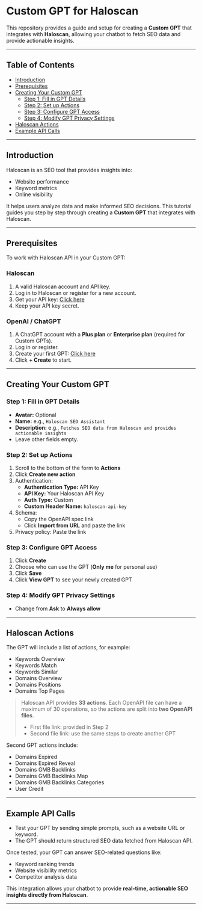 # Custom GPT for Haloscan

This repository provides a guide and setup for creating a **Custom GPT** that integrates with **Haloscan**, allowing your chatbot to fetch SEO data and provide actionable insights.

---

## Table of Contents

- [Introduction](#introduction)  
- [Prerequisites](#prerequisites)  
- [Creating Your Custom GPT](#creating-your-custom-gpt)  
  - [Step 1: Fill in GPT Details](#step-1-fill-in-gpt-details)  
  - [Step 2: Set up Actions](#step-2-set-up-actions)  
  - [Step 3: Configure GPT Access](#step-3-configure-gpt-access)  
  - [Step 4: Modify GPT Privacy Settings](#step-4-modify-gpt-privacy-settings)  
- [Haloscan Actions](#haloscan-actions)  
- [Example API Calls](#example-api-calls)  

---

## Introduction

Haloscan is an SEO tool that provides insights into:

- Website performance  
- Keyword metrics  
- Online visibility  

It helps users analyze data and make informed SEO decisions. This tutorial guides you step by step through creating a **Custom GPT** that integrates with Haloscan.

---

## Prerequisites

To work with Haloscan API in your Custom GPT:

### Haloscan

1. A valid Haloscan account and API key.  
2. Log in to Haloscan or register for a new account.  
3. Get your API key: [Click here](#)  
4. Keep your API key secret.

### OpenAI / ChatGPT

1. A ChatGPT account with a **Plus plan** or **Enterprise plan** (required for Custom GPTs).  
2. Log in or register.  
3. Create your first GPT: [Click here](#)  
4. Click **+ Create** to start.

---

## Creating Your Custom GPT

### Step 1: Fill in GPT Details

- **Avatar:** Optional  
- **Name:** e.g., `Haloscan SEO Assistant`  
- **Description:** e.g., `Fetches SEO data from Haloscan and provides actionable insights`  
- Leave other fields empty.

### Step 2: Set up Actions

1. Scroll to the bottom of the form to **Actions**  
2. Click **Create new action**  
3. Authentication:
   - **Authentication Type:** API Key  
   - **API Key:** Your Haloscan API Key  
   - **Auth Type:** Custom  
   - **Custom Header Name:** `haloscan-api-key`  
4. Schema:
   - Copy the OpenAPI spec link  
   - Click **Import from URL** and paste the link  
5. Privacy policy: Paste the link

### Step 3: Configure GPT Access

1. Click **Create**  
2. Choose who can use the GPT (**Only me** for personal use)  
3. Click **Save**  
4. Click **View GPT** to see your newly created GPT

### Step 4: Modify GPT Privacy Settings

- Change from **Ask** to **Always allow**

---

## Haloscan Actions

The GPT will include a list of actions, for example:

- Keywords Overview  
- Keywords Match  
- Keywords Similar  
- Domains Overview  
- Domains Positions  
- Domains Top Pages  

> Haloscan API provides **33 actions**. Each OpenAPI file can have a maximum of 30 operations, so the actions are split into **two OpenAPI files**.  
> - First file link: provided in Step 2  
> - Second file link: use the same steps to create another GPT  

Second GPT actions include:

- Domains Expired  
- Domains Expired Reveal  
- Domains GMB Backlinks  
- Domains GMB Backlinks Map  
- Domains GMB Backlinks Categories  
- User Credit  

---

## Example API Calls

- Test your GPT by sending simple prompts, such as a website URL or keyword.  
- The GPT should return structured SEO data fetched from Haloscan API.  

Once tested, your GPT can answer SEO-related questions like:

- Keyword ranking trends  
- Website visibility metrics  
- Competitor analysis data  

This integration allows your chatbot to provide **real-time, actionable SEO insights directly from Haloscan**.

---


